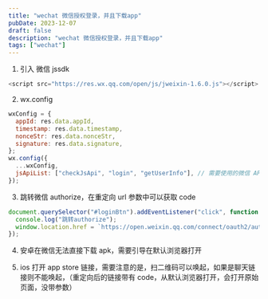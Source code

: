 ```yaml
---
title: "wechat 微信授权登录，并且下载app"
pubDate: 2023-12-07
draft: false
description: "wechat 微信授权登录，并且下载app"
tags: ["wechat"]
---
```


1. 引入 微信 jssdk

```js
<script src="https://res.wx.qq.com/open/js/jweixin-1.6.0.js"></script>
```

2. wx.config

```js
wxConfig = {
  appId: res.data.appId,
  timestamp: res.data.timestamp,
  nonceStr: res.data.nonceStr,
  signature: res.data.signature,
};
wx.config({
  ...wxConfig,
  jsApiList: ["checkJsApi", "login", "getUserInfo"], // 需要使用的微信 API 列表
});
```

3. 跳转微信 authorize，在重定向 url 参数中可以获取 code

```js
document.querySelector("#loginBtn").addEventListener("click", function () {
  console.log("跳转authorize");
  window.location.href = `https://open.weixin.qq.com/connect/oauth2/authorize?appid=${wxConfig.appId}&redirect_uri=${window.location.href}&response_type=code&scope=snsapi_userinfo&state=STATE#wechat_redirect`;
});
```

4. 安卓在微信无法直接下载 apk，需要引导在默认浏览器打开

5. ios 打开 app store 链接，需要注意的是，扫二维码可以唤起，如果是聊天链接则不能唤起，（重定向后的链接带有 code，从默认浏览器打开，会打开原始页面，没带参数）
